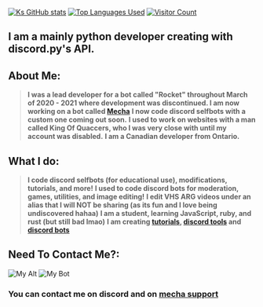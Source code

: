 [![Ks GitHub stats](https://github-readme-stats.vercel.app/api?username=ksIsCute&theme=synthwave)](https://github.com/ksiscute)
[![Top Languages Used](https://github-readme-stats.vercel.app/api/top-langs/?username=ksIsCute&langs_count=10&theme=synthwave)](https://github.com/ksiscute)
[![Visitor Count](https://profile-counter.glitch.me/{venaxyt}/count.svg)](https://github.com/ksiscute)
## I am a mainly python developer creating with discord.py's API.
## About Me:
> **I was a lead developer for a bot called "Rocket" throughout March of 2020 - 2021 where development was discontinued. I am now working on a bot called [Mecha](https://mechadiscord.tk)**
> **I now code discord selfbots with a custom one coming out soon.**
> **I used to work on websites with a man called King Of Quaccers, who I was very close with until my account was disabled.**
> **I am a Canadian developer from Ontario.**
## What I do:
> **I code discord selfbots (for educational use), modifications, tutorials, and more!**
> **I used to code discord bots for moderation, games, utilities, and image editing!**
> **I edit VHS ARG videos under an alias that I will NOT be sharing (as its fun and I love being undiscovered hahaa)**
> **I am a student, learning JavaScript, ruby, and rust (but still bad lmao)**
> **I am creating [tutorials](https://github.com/ksIsCute/discordrb), [discord tools](https://github.com/ksIsCute/Snippet-Central) and [discord bots](https://mechadiscord.tk)**
## Need To Contact Me?:
![My Alt](https://dcbadge.vercel.app/api/shield/940289135074238594?theme=discord&logoColor=orange)
![My Bot](https://dcbadge.vercel.app/api/shield/bot/930821149644963900?theme=discord&logoColor=red)
### You can contact me on discord and on [mecha support](https://mechadiscord.tk)
